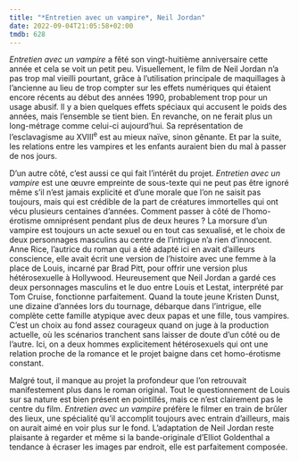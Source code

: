 ```yaml
---
title: "*Entretien avec un vampire*, Neil Jordan"
date: 2022-09-04T21:05:58+02:00
tmdb: 628 
---
```


*Entretien avec un vampire* a fêté son vingt-huitième anniversaire cette année et cela se voit un petit peu. Visuellement, le film de Neil Jordan n’a pas trop mal vieilli pourtant, grâce à l’utilisation principale de maquillages à l’ancienne au lieu de trop compter sur les effets numériques qui étaient encore récents au début des années 1990, probablement trop pour un usage abusif. Il y a bien quelques effets spéciaux qui accusent le poids des années, mais l’ensemble se tient bien. En revanche, on ne ferait plus un long-métrage comme celui-ci aujourd’hui. Sa représentation de l’esclavagisme au XVIII<sup>e</sup> est au mieux naïve, sinon gênante. Et par la suite, les relations entre les vampires et les enfants auraient bien du mal à passer de nos jours.

D’un autre côté, c’est aussi ce qui fait l’intérêt du projet. *Entretien avec un vampire* est une œuvre empreinte de sous-texte qui ne peut pas être ignoré même s’il n’est jamais explicité et d’une morale que l’on ne saisit pas toujours, mais qui est crédible de la part de créatures immortelles qui ont vécu plusieurs centaines d’années. Comment passer à côté de l’homo-érotisme omniprésent pendant plus de deux heures ? La morsure d’un vampire est toujours un acte sexuel ou en tout cas sexualisé, et le choix de deux personnages masculins au centre de l’intrigue n’a rien d’innocent. Anne Rice, l’autrice du roman qui a été adapté ici en avait d’ailleurs conscience, elle avait écrit une version de l’histoire avec une femme à la place de Louis, incarné par Brad Pitt, pour offrir une version plus hétérosexuelle à Hollywood. Heureusement que Neil Jordan a gardé ces deux personnages masculins et le duo entre Louis et Lestat, interprété par Tom Cruise, fonctionne parfaitement. Quand la toute jeune Kristen Dunst, une dizaine d’années lors du tournage, débarque dans l’intrigue, elle complète cette famille atypique avec deux papas et une fille, tous vampires. C’est un choix au fond assez courageux quand on juge à la production actuelle, où les scénarios tranchent sans laisser de doute d’un côté ou de l’autre. Ici, on a deux hommes explicitement hétérosexuels qui ont une relation proche de la romance et le projet baigne dans cet homo-érotisme constant. 

Malgré tout, il manque au projet la profondeur que l’on retrouvait manifestement plus dans le roman original. Tout le questionnement de Louis sur sa nature est bien présent en pointillés, mais ce n’est clairement pas le centre du film. *Entretien avec un vampire* préfère le filmer en train de brûler des lieux, une spécialité qu’il accomplit toujours avec entrain d’ailleurs, mais on aurait aimé en voir plus sur le fond. L’adaptation de Neil Jordan reste plaisante à regarder et même si la bande-originale d’Elliot Goldenthal a tendance à écraser les images par endroit, elle est parfaitement composée. 

